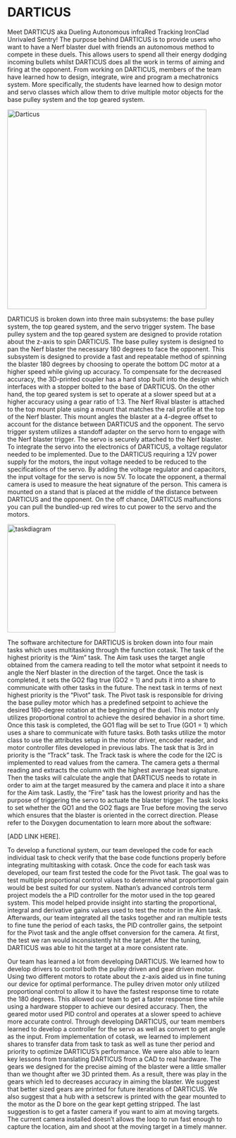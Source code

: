 # DARTICUS
 
Meet DARTICUS aka Dueling Autonomous infraRed Tracking IronClad Unrivaled Sentry! The purpose behind DARTICUS is to provide 
users who want to have a Nerf blaster duel with friends an autonomous method to compete in these duels. This allows users to 
spend all their energy dodging incoming bullets whilst DARTICUS does all the work in terms of aiming and firing at the opponent. 
From working on DARTICUS, members of the team have learned how to design, integrate, wire and program a mechatronics system. 
More specifically, the students have learned how to design motor and servo classes which allow them to drive multiple motor 
objects for the base pulley system and the top geared system. 

 <img width="452" alt="Darticus" src="https://github.com/NathanCo2/DARTICUS/assets/156122419/812084c6-8635-43fa-9f2c-7f92980e53db">

DARTICUS is broken down into three main subsystems: the base pulley system, the top geared system, and the servo trigger system. 
The base pulley system and the top geared system are designed to provide rotation about the z-axis to spin DARTICUS. The base 
pulley system is designed to pan the Nerf blaster the necessary 180 degrees to face the opponent. This subsystem is designed to 
provide a fast and repeatable method of spinning the blaster 180 degrees by choosing to operate the bottom DC motor at a higher 
speed while giving up accuracy. To compensate for the decreased accuracy, the 3D-printed coupler has a hard stop built into the 
design which interfaces with a stopper bolted to the base of DARTICUS. On the other hand, the top geared system is set to operate 
at a slower speed but at a higher accuracy using a gear ratio of 1:3. The Nerf Rival blaster is attached to the top mount plate 
using a mount that matches the rail profile at the top of the Nerf blaster. This mount angles the blaster at a 4-degree offset 
to account for the distance between DARTICUS and the opponent. The servo trigger system utilizes a standoff adapter on the servo 
horn to engage with the Nerf blaster trigger. The servo is securely attached to the Nerf blaster. To integrate the servo into the 
electronics of DARTICUS, a voltage regulator needed to be implemented. Due to the DARTICUS requiring a 12V power supply for the 
motors, the input voltage needed to be reduced to the specifications of the servo. By adding the voltage regulator and capacitors, 
the input voltage for the servo is now 5V. To locate the opponent, a thermal camera is used to measure the heat signature of the 
person. This camera is mounted on a stand that is placed at the middle of the distance between DARTICUS and the opponent. On the 
off chance, DARTICUS malfunctions you can pull the bundled-up red wires to cut power to the servo and the motors. 

<img width="245" alt="taskdiagram" src="https://github.com/NathanCo2/DARTICUS/assets/156122419/5eccd2cb-d0d3-4128-8b99-2d2b20ce43f6">

The software architecture for DARTICUS is broken down into four main tasks which uses multitasking through the function cotask. 
The task of the highest priority is the “Aim” task. The Aim task uses the target angle obtained from the camera reading to tell 
the motor what setpoint it needs to angle the Nerf blaster in the direction of the target. Once the task is completed, it sets 
the GO2 flag true (GO2 = 1) and puts it into a share to communicate with other tasks in the future. The next task in terms of 
next highest priority is the “Pivot” task. The Pivot task is responsible for driving the base pulley motor which has a predefined 
setpoint to achieve the desired 180-degree rotation at the beginning of the duel. This motor only utilizes proportional control 
to achieve the desired behavior in a short time. Once this task is completed, the GO1 flag will be set to True (GO1 = 1) which 
uses a share to communicate with future tasks. Both tasks utilize the motor class to use the attributes setup in the motor driver, 
encoder reader, and motor controller files developed in previous labs. The task that is 3rd in priority is the “Track” task. The 
Track task is where the code for the I2C is implemented to read values from the camera. The camera gets a thermal reading and 
extracts the column with the highest average heat signature. Then the tasks will calculate the angle that DARTICUS needs to rotate 
in order to aim at the target measured by the camera and place it into a share for the Aim task. Lastly, the “Fire” task has the 
lowest priority and has the purpose of triggering the servo to actuate the blaster trigger. The task looks to set whether the GO1 
and the GO2 flags are True before moving the servo which ensures that the blaster is oriented in the correct direction. Please refer 
to the Doxygen documentation to learn more about the software: 

[ADD LINK HERE].

To develop a functional system, our team developed the code for each individual task to check verify that the base code functions 
properly before integrating multitasking with cotask. Once the code for each task was developed, our team first tested the code 
for the Pivot task. The goal was to test multiple proportional control values to determine what proportional gain would be best 
suited for our system. Nathan’s advanced controls term project models the a PID controller for the motor used in the top geared 
system. This model helped provide insight into starting the proportional, integral and derivative gains values used to test the 
motor in the Aim task. Afterwards, our team integrated all the tasks together and ran multiple tests to fine tune the period of 
each tasks, the PID controller gains, the setpoint for the Pivot task and the angle offset conversion for the camera. At first, 
the test we ran would inconsistently hit the target. After the tuning, DARTICUS was able to hit the target at a more consistent rate. 

Our team has learned a lot from developing DARTICUS. We learned how to develop drivers to control both the pulley driven and gear 
driven motor. Using two different motors to rotate about the z-axis aided us in fine tuning our device for optimal performance. 
The pulley driven motor only utilized proportional control to allow it to have the fastest response time to rotate the 180 degrees. 
This allowed our team to get a faster response time while using a hardware stopper to achieve our desired accuracy. Then, the geared
motor used PID control and operates at a slower speed to achieve more accurate control. Through developing DARTICUS, our team members
learned to develop a controller for the servo as well as convert to get angle as the input. From implementation of cotask, we learned
to implement shares to transfer data from task to task as well as tune ther period and priority to optimize DARTICUS’s performance. 
We were also able to learn key lessons from translating DARTICUS from a CAD to real hardware. The gears we designed for the precise 
aiming of the blaster were a little smaller than we thought after we 3D printed them. As a result, there was play in the gears which
led to decreases accuracy in aiming the blaster. We suggest that better sized gears are printed for future iterations of DARTICUS. 
We also suggest that a hub with a setscrew is printed with the gear mounted to the motor as the D bore on the gear kept getting stripped. 
The last suggestion is to get a faster camera if you want to aim at moving targets. The current camera installed doesn’t allows the 
loop to run fast enough to capture the location, aim and shoot at the moving target in a timely manner.
